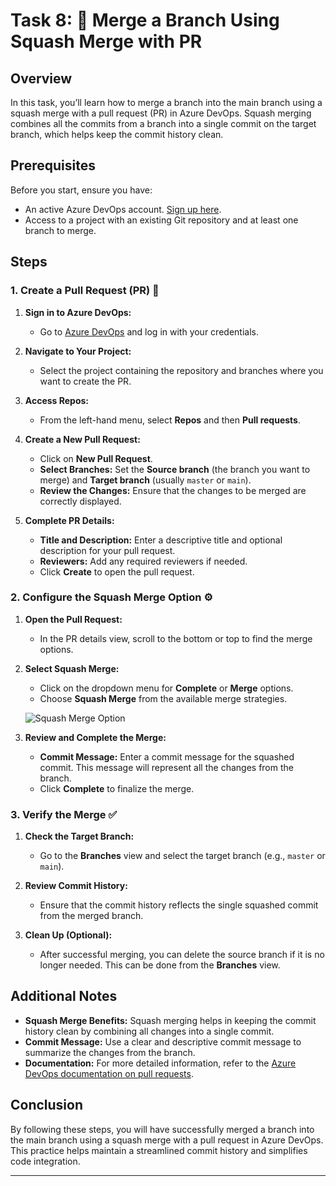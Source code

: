 # Task 8: 🔄 Merge a Branch Using Squash Merge with PR

## Overview

In this task, you’ll learn how to merge a branch into the main branch using a squash merge with a pull request (PR) in Azure DevOps. Squash merging combines all the commits from a branch into a single commit on the target branch, which helps keep the commit history clean.

## Prerequisites

Before you start, ensure you have:
- An active Azure DevOps account. [Sign up here](https://azure.microsoft.com/en-us/services/devops/).
- Access to a project with an existing Git repository and at least one branch to merge.

## Steps

### 1. Create a Pull Request (PR) 📝

1. **Sign in to Azure DevOps:**
   - Go to [Azure DevOps](https://dev.azure.com/) and log in with your credentials.

2. **Navigate to Your Project:**
   - Select the project containing the repository and branches where you want to create the PR.

3. **Access Repos:**
   - From the left-hand menu, select **Repos** and then **Pull requests**.

4. **Create a New Pull Request:**
   - Click on **New Pull Request**.
   - **Select Branches:** Set the **Source branch** (the branch you want to merge) and **Target branch** (usually `master` or `main`).
   - **Review the Changes:** Ensure that the changes to be merged are correctly displayed.

5. **Complete PR Details:**
   - **Title and Description:** Enter a descriptive title and optional description for your pull request.
   - **Reviewers:** Add any required reviewers if needed.
   - Click **Create** to open the pull request.

### 2. Configure the Squash Merge Option ⚙️

1. **Open the Pull Request:**
   - In the PR details view, scroll to the bottom or top to find the merge options.

2. **Select Squash Merge:**
   - Click on the dropdown menu for **Complete** or **Merge** options.
   - Choose **Squash Merge** from the available merge strategies.

   ![Squash Merge Option](https://docs.microsoft.com/en-us/azure/devops/repos/git/media/merge-pull-requests/squash-merge.png)

3. **Review and Complete the Merge:**
   - **Commit Message:** Enter a commit message for the squashed commit. This message will represent all the changes from the branch.
   - Click **Complete** to finalize the merge.

### 3. Verify the Merge ✅

1. **Check the Target Branch:**
   - Go to the **Branches** view and select the target branch (e.g., `master` or `main`).

2. **Review Commit History:**
   - Ensure that the commit history reflects the single squashed commit from the merged branch.

3. **Clean Up (Optional):**
   - After successful merging, you can delete the source branch if it is no longer needed. This can be done from the **Branches** view.

## Additional Notes

- **Squash Merge Benefits:** Squash merging helps in keeping the commit history clean by combining all changes into a single commit.
- **Commit Message:** Use a clear and descriptive commit message to summarize the changes from the branch.
- **Documentation:** For more detailed information, refer to the [Azure DevOps documentation on pull requests](https://docs.microsoft.com/en-us/azure/devops/repos/git/complete-pull-request?view=azure-devops).

## Conclusion

By following these steps, you will have successfully merged a branch into the main branch using a squash merge with a pull request in Azure DevOps. This practice helps maintain a streamlined commit history and simplifies code integration.

---
